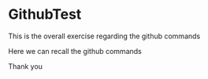 # GithubTest
This is the overall exercise regarding the github commands

Here we can recall the github commands

Thank you
